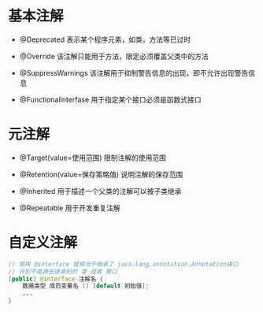 # 基本注解

- @Deprecated                     表示某个程序元素，如类，方法等已过时

- @Override                          该注解只能用于方法，限定必须覆盖父类中的方法

- @SuppressWarnings        该注解用于抑制警告信息的出现，即不允许出现警告信息

- @FunctionalInterfase       用于指定某个接口必须是函数式接口



# 元注解

- @Target(value=使用范围)                             限制注解的使用范围

- @Retention(value=保存策略值)                   说明注解的保存范围

- @Inherited                                                     用于描述一个父类的注解可以被子类继承

- @Repeatable                                                 用于开发重复注解



# 自定义注解

```java
// 使用 @interface 就相当于继承了 java.lang.annotation.Annotation接口
// 并别不能再去继承别的 类 或者 接口
[public] @interface 注解名 {
    数据类型 成员变量名 () [default 初始值];
    ...
}
```




